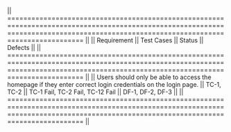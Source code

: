 || ===================================================================================================================================================================================== ||
|| Requirement                                                                                                  || Test Cases || Status                            || Defects            ||
|| ===================================================================================================================================================================================== ||
|| Users should only be able to access the homepage if they enter correct login credentials on the login page.  || TC-1, TC-2 || TC-1 Fail, TC-2 Fail, TC-12 Fail  || DF-1, DF-2, DF-3   ||
|| ===================================================================================================================================================================================== ||